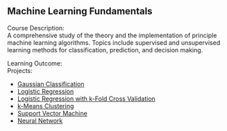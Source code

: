 ## Machine Learning Fundamentals

Course Description:</br>
A comprehensive study of the theory and the implementation of principle machine learning algorithms. Topics include supervised and unsupervised learning methods for classification, prediction, and decision making.


Learning Outcome:</br>
Projects: 
- [Gaussian Classification](https://github.com/Ashleshk/Mini-Projects/tree/main/Machine%20Learning%20Projects/Project%2001%20-%20Gaussian%20Classification) </br>
- [Logistic Regression](https://github.com/Ashleshk/Mini-Projects/tree/main/Machine%20Learning%20Projects/Project%2002%20-%20Logistic%20Regression) </br>
- [Logistic Regression with k-Fold Cross Validation](https://github.com/Ashleshk/Mini-Projects/tree/main/Machine%20Learning%20Projects/Project%2003%20-%20Logistic%20Regression%20with%20k-Fold%20Cross%20Validation) </br>
- [k-Means Clustering](https://github.com/Ashleshk/Mini-Projects/tree/main/Machine%20Learning%20Projects/Project%2004%20-%20k-Means%20Clustering)
- [Support Vector Machine](https://github.com/Ashleshk/Mini-Projects/tree/main/Machine%20Learning%20Projects/Project%2005%20-%20Support%20Vector%20Machine)
- [Neural Network](https://github.com/Ashleshk/Mini-Projects/tree/main/Machine%20Learning%20Projects/Project%2006%20-%20Neural%20Network)